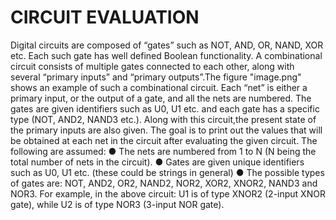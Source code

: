 # CIRCUIT EVALUATION

Digital circuits are composed of “gates” such as NOT, AND, OR, NAND, XOR etc. Each such gate has well defined Boolean functionality. A combinational circuit consists of multiple gates connected to each other, along with several “primary inputs” and “primary outputs”.The figure "image.png" shows an example of such a combinational circuit. Each “net” is either a primary input, or the output of a gate, and all the nets are numbered. The gates are given identifiers such as U0, U1 etc. and each gate has a specific type (NOT, AND2, NAND3 etc.).
Along with this circuit,the present state of the primary inputs are also given.
The goal is to print out the values that will be obtained at each net in the circuit after evaluating the given circuit. The following are assumed:
● The nets are numbered from 1 to N (N being the total number of nets in the circuit).
● Gates are given unique identifiers such as U0, U1 etc. (these could be strings in general)
● The possible types of gates are: NOT, AND2, OR2, NAND2, NOR2, XOR2, XNOR2,
NAND3 and NOR3. For example, in the above circuit: U1 is of type XNOR2 (2-input
XNOR gate), while U2 is of type NOR3 (3-input NOR gate).

